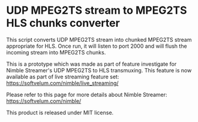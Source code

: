 UDP MPEG2TS stream to MPEG2TS HLS chunks converter
===========

This script converts UDP MPEG2TS stream into chunked MPEG2TS stream appropriate for HLS.
Once run, it will listen to port 2000 and will flush the incoming stream into MPEG2TS chunks.



This is a prototype which was made as part of feature investigate for Nimble Streamer's UDP MPEG2TS to HLS transmuxing. This feature is now available as part of live streaming feature set: https://softvelum.com/nimble/live_streaming/

Please refer to this page for more details about Nimble Streamer: https://softvelum.com/nimble/

This product is released under MIT license.
